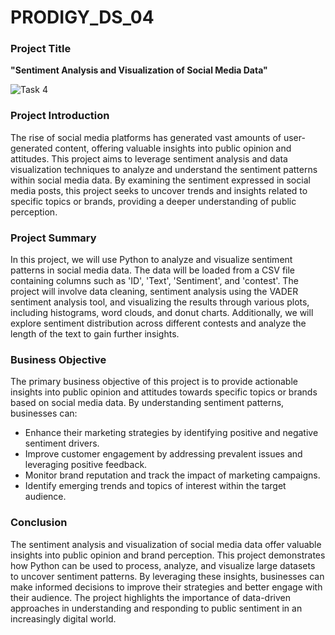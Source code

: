 # PRODIGY_DS_04

### Project Title
**"Sentiment Analysis and Visualization of Social Media Data"**

![Task 4](https://github.com/user-attachments/assets/5c74dcda-cc52-41e8-8c28-d926bde74e39)


### Project Introduction
The rise of social media platforms has generated vast amounts of user-generated content, offering valuable insights into public opinion and attitudes. This project aims to leverage sentiment analysis and data visualization techniques to analyze and understand the sentiment patterns within social media data. By examining the sentiment expressed in social media posts, this project seeks to uncover trends and insights related to specific topics or brands, providing a deeper understanding of public perception.

### Project Summary
In this project, we will use Python to analyze and visualize sentiment patterns in social media data. The data will be loaded from a CSV file containing columns such as 'ID', 'Text', 'Sentiment', and 'contest'. The project will involve data cleaning, sentiment analysis using the VADER sentiment analysis tool, and visualizing the results through various plots, including histograms, word clouds, and donut charts. Additionally, we will explore sentiment distribution across different contests and analyze the length of the text to gain further insights.

### Business Objective
The primary business objective of this project is to provide actionable insights into public opinion and attitudes towards specific topics or brands based on social media data. By understanding sentiment patterns, businesses can:
- Enhance their marketing strategies by identifying positive and negative sentiment drivers.
- Improve customer engagement by addressing prevalent issues and leveraging positive feedback.
- Monitor brand reputation and track the impact of marketing campaigns.
- Identify emerging trends and topics of interest within the target audience.

### Conclusion
The sentiment analysis and visualization of social media data offer valuable insights into public opinion and brand perception. This project demonstrates how Python can be used to process, analyze, and visualize large datasets to uncover sentiment patterns. By leveraging these insights, businesses can make informed decisions to improve their strategies and better engage with their audience. The project highlights the importance of data-driven approaches in understanding and responding to public sentiment in an increasingly digital world.
